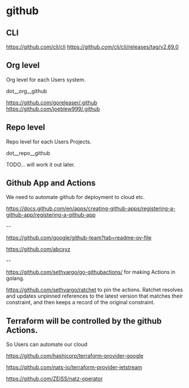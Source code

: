 # github



## CLI

https://github.com/cli/cli
https://github.com/cli/cli/releases/tag/v2.69.0



## Org level

Org level for each Users system.

dot__org__github

https://github.com/goreleaser/.github
https://github.com/joeblew999/.github


## Repo level

Repo level for each Users Projects.

dot__repo__github

TODO... will work it out later.

## Github App and Actions

We need to automate github for deployment to cloud etc.

https://docs.github.com/en/apps/creating-github-apps/registering-a-github-app/registering-a-github-app

--

https://github.com/google/github-team?tab=readme-ov-file

https://github.com/abcxyz

--

https://github.com/sethvargo/go-githubactions/ for making Actions in golang.

https://github.com/sethvargo/ratchet to pin the actions. Ratchet resolves and updates unpinned references to the latest version that matches their constraint, and then keeps a record of the original constraint.

## Terraform will be controlled by the github Actions.

So Users can automate our cloud

https://github.com/hashicorp/terraform-provider-google

https://github.com/nats-io/terraform-provider-jetstream

https://github.com/ZEISS/natz-operator








